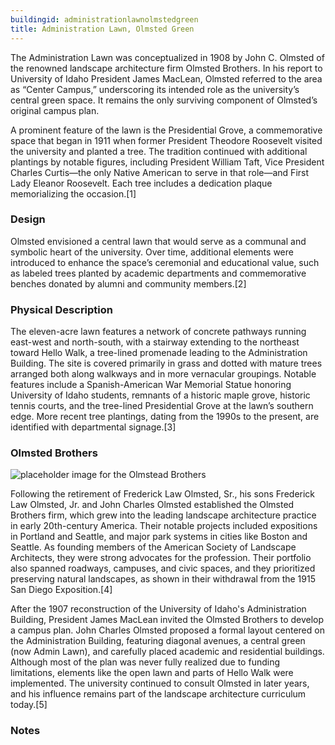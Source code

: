 ```yaml
---
buildingid: administrationlawnolmstedgreen
title: Administration Lawn, Olmsted Green
---
```


The Administration Lawn was conceptualized in 1908 by John C. Olmsted of the renowned landscape architecture firm Olmsted Brothers. In his report to University of Idaho President James MacLean, Olmsted referred to the area as “Center Campus,” underscoring its intended role as the university’s central green space. It remains the only surviving component of Olmsted’s original campus plan.

A prominent feature of the lawn is the Presidential Grove, a commemorative space that began in 1911 when former President Theodore Roosevelt visited the university and planted a tree. The tradition continued with additional plantings by notable figures, including President William Taft, Vice President Charles Curtis—the only Native American to serve in that role—and First Lady Eleanor Roosevelt. Each tree includes a dedication plaque memorializing the occasion.[1]  

### Design
Olmsted envisioned a central lawn that would serve as a communal and symbolic heart of the university. Over time, additional elements were introduced to enhance the space’s ceremonial and educational value, such as labeled trees planted by academic departments and commemorative benches donated by alumni and community members.[2]  

### Physical Description
The eleven-acre lawn features a network of concrete pathways running east-west and north-south, with a stairway extending to the northeast toward Hello Walk, a tree-lined promenade leading to the Administration Building. The site is covered primarily in grass and dotted with mature trees arranged both along walkways and in more vernacular groupings. Notable features include a Spanish-American War Memorial Statue honoring University of Idaho students, remnants of a historic maple grove, historic tennis courts, and the tree-lined Presidential Grove at the lawn’s southern edge. More recent tree plantings, dating from the 1990s to the present, are identified with departmental signage.[3]

### Olmsted Brothers 
![placeholder image for the Olmstead Brothers](https://www.tclf.org/sites/default/files/styles/crop_268x268/public/thumbnails/image/Olmsted-Brothers_sig.jpg?itok=VoHNW0Yt) 

Following the retirement of Frederick Law Olmsted, Sr., his sons Frederick Law Olmsted, Jr. and John Charles Olmsted established the Olmsted Brothers firm, which grew into the leading landscape architecture practice in early 20th-century America. Their notable projects included expositions in Portland and Seattle, and major park systems in cities like Boston and Seattle. As founding members of the American Society of Landscape Architects, they were strong advocates for the profession. Their portfolio also spanned roadways, campuses, and civic spaces, and they prioritized preserving natural landscapes, as shown in their withdrawal from the 1915 San Diego Exposition.[4]  

After the 1907 reconstruction of the University of Idaho's Administration Building, President James MacLean invited the Olmsted Brothers to develop a campus plan. John Charles Olmsted proposed a formal layout centered on the Administration Building, featuring diagonal avenues, a central green (now Admin Lawn), and carefully placed academic and residential buildings. Although most of the plan was never fully realized due to funding limitations, elements like the open lawn and parts of Hello Walk were implemented. The university continued to consult Olmsted in later years, and his influence remains part of the landscape architecture curriculum today.[5]  

### Notes  

[^1]:  Nathan J. Moody, “National Register of Historic Places—Registration Form: The University of Idaho Historic District,” initial submission to Idaho SHPO, unpublished, University of Idaho, Moscow, Idaho, May 7, 2025, 15.  
[^2]: Ibid.  
[^3]: Ibid.  
[^4]:  Olmsted Brothers, The Cultural Landscape Foundation (Washington, DC), accessed July 22, 2025, https://www.tclf.org/pioneer/olmsted-brothers.  
[^5]: “The University of Idaho,” The Cultural Landscape Foundation, accessed July 22, 2025, https://www.tclf.org/university-idaho. 